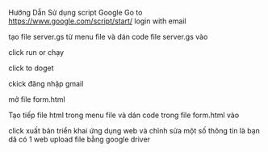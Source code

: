 Hướng Dẫn Sử dụng script Google
Go to 
https://www.google.com/script/start/
login with email 

tạo file server.gs từ menu file và dán code file server.gs vào 

click run or chạy 

click to doget 

ckick đăng nhập gmail 

mở file form.html 

Tạo tiếp file html trong menu file và dán code trong file form.html vào 

click xuất bản triển khai ứng dụng web và chỉnh sửa một số thông tin là bạn dã có 1 web upload file bằng google driver
